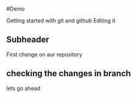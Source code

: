 #Demo

Getting started with git and github
Editing it
  
## Subheader
First change on aur repository

## checking the changes in branch
lets go ahead